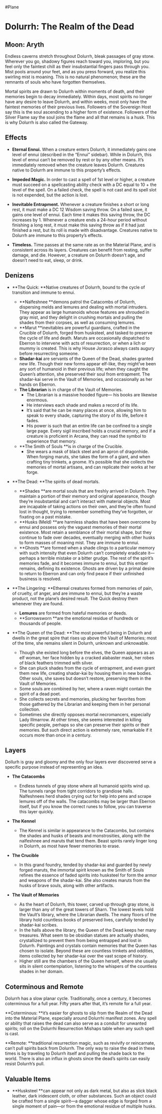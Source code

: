 #Plane
# Dolurrh: The Realm of the Dead


## Moon: Aryth

   Endless caverns stretch throughout Dolurrh, bleak passages of gray stone. Wherever you go, shadowy figures reach toward you, imploring, but you feel only the faintest chill as their insubstantial fingers pass through you. Mist pools around your feet, and as you press forward, you realize this swirling mist is moaning. This is no natural phenomenon; these are the remnants of souls who have forgotten themselves. 


   Mortal spirits are drawn to Dolurrh within moments of death, and their memories begin to decay immediately. Within days, most spirits no longer have any desire to leave Dolurrh, and within weeks, most only have the faintest memories of their previous lives. Followers of the Sovereign Host say this is the soul ascending to a higher form of existence. Followers of the Silver Flame say the soul joins the flame and all that remains is a husk. This is why Dolurrh is also called the Gateway.


## Effects


*   **Eternal Ennui.** When a creature enters Dolurrh, it immediately gains one level of ennui (described in the “Ennui” sidebar). While in Dolurrh, this level of ennui can’t be removed by rest or by any other means. It’s immediately removed when the creature leaves Dolurrh. Creatures native to Dolurrh are immune to this property’s effects.


*   **Impeded Magic.** In order to cast a spell of 1st level or higher, a creature must succeed on a spellcasting ability check with a DC equal to 10 + the level of the spell. On a failed check, the spell is not cast and its spell slot is not expended, but the action is lost.


*   **Inevitable Entrapment.** Whenever a creature finishes a short or long rest, it must make a DC 12 Wisdom saving throw. On a failed save, it gains one level of ennui. Each time it makes this saving throw, the DC increases by 1. Whenever a creature ends a 24-hour period without finishing a long rest, it must make this saving throw as if it had just finished a rest, but its roll is made with disadvantage. Creatures native to Dolurrh are immune to this property’s effects.


*   **Timeless.** Time passes at the same rate as on the Material Plane, and is consistent across its layers. Creatures can benefit from resting, suffer damage, and die. However, a creature on Dolurrh doesn’t age, and doesn’t need to eat, sleep, or drink.

## Denizens



*   **The Quick: **Native creatures of Dolurrh, bound to the cycle of transition and immune to ennui.


    *    **Nalfeshnee **demons patrol the Catacombs of Dolurrh, dispersing melds and lemures and dealing with mortal intruders. They appear as large humanoids whose features are shrouded in gray mist, and they delight in crushing mortals and pulling the shades from their corpses, as well as consuming lemures.
    *   **Marut **inevitables are powerful guardians, crafted in the Crucible of Dolurrh, forged from husksteel, and tasked to preserve the cycle of life and death. Maruts are occasionally dispatched to Eberron to intervene with acts of resurrection, or when a lich or mummy is created. This is why House Jorasco always casts augury before resurrecting someone.
    *   **Shadar-kai** are servants of the Queen of the Dead, shades granted new life. Though their new forms appear elf-like, they might’ve been any sort of humanoid in their previous life; when they caught the Queen’s attention, she preserved their soul from entrapment. The shadar-kai serve in the Vault of Memories, and occasionally as her hands on Eberron.
    *   **The Librarian** is in charge of the Vault of Memories.
        *   The Librarian is a massive hooded figure— his books are likewise enormous. 
        *   He interviews each shade and makes a record of its life.
        *   It’s said that he can be many places at once, allowing him to speak to every shade, capturing the story of its life, before it fades.
        *   His power is such that an entire life can be confined to a single large page. Every sigil inscribed holds a crucial memory, and if a creature is proficient in Arcana, they can read the symbol to experience that memory.
    *   **The Smith of Souls **is in charge of the Crucible.
        *   She wears a mask of black steel and an apron of dragonhide. When forging maruts, she takes the form of a giant, and when crafting tiny trinkets, a gnome. It’s possible that she collects the memories of mortal artisans, and can replicate their works at her forge.



*   **The Dead: **The spirits of dead mortals.


    *   **Shades **are mortal souls that are freshly arrived in Dolurrh. They maintain a portion of their memory and original appearance, though they’re insubstantial and can’t interact with material objects. Most are incapable of taking actions on their own, and they’re often found lost in thought, trying to remember something they’ve forgotten, or fixating on a past mistake.
    *   **Husks (Meld) **are harmless shades that have been overcome by ennui and possess only the vaguest memories of their mortal existence. Most retain a semblance of their mortal shape, but they continue to fade over decades, eventually merging with other husks to form masses of moaning mist. They are immune to ennui.
    *   **Ghosts **are formed when a shade clings to a particular memory with such intensity that even Dolurrh can’t completely eradicate it—perhaps a terrible mistake or a bitter grudge. The rest of the spirit’s memories fade, and it becomes immune to ennui, but this ember remains, defining its existence. Ghosts are driven by a primal desire to return to Eberron and can only find peace if their unfinished business is resolved.



*   **The Lingering: **Ethereal creatures formed from memories of pain, of cruelty, of anger, and are immune to ennui, but they’re a waste product, not the plane’s desired result. The Quick destroy them whenever they are found.


    *   **Lemures** are formed from hateful memories or deeds.
    *   **Sorrowsworn **are the emotional residue of hundreds or thousands of people.



*   **The Queen of the Dead: **The most powerful being in Dolurrh and dwells in the great spire that rises up above the Vault of Memories; most of the time, she remains silent in Dolurrh, unknown and unknowable.


    *   Though she existed long before the elves, the Queen appears as an elf woman, her face hidden by a cracked alabaster mask, her robes of black feathers trimmed with silver. 
    *   She can pluck shades from the cycle of entrapment, and even grant them new life, creating shadar-kai by housing them in new bodies. Other souls, she saves but doesn’t restore, preserving them in the Vault of Memories. 
    *   Some souls are combined by her, where a raven might contain the spirit of a dead poet.
    *   She collects secrets and memories, plucking her favorites from those gathered by the Librarian and keeping them in her personal collection.
    *    Sometimes she directly opposes mortal necromancers, especially Lady Illmarrow. At other times, she seems interested in killing specific people, perhaps so she can preserve their spirits or their memories. But such direct action is extremely rare, remarkable if it occurs more than once in a century.


## Layers


   Dollurh is gray and gloomy and the only four layers ever discovered serve a specific purpose instead of representing an idea.



*   **The Catacombs**


    *   Endless tunnels of gray stone where all humanoid spirits wind up. The tunnels range from tight corridors to grandiose halls. Nalfeshnees herd shades crying out for help into pens and scrape lemures off of the walls. The catacombs may be larger than Eberron itself, but if you know the correct runes to follow, you can traverse this layer quickly.



*   **The Kennel**


    *   The Kennel is similar in appearance to the Catacombs, but contains the shades and husks of beasts and monstrosities, along with the nalfeshnee and maruts that tend them. Beast spirits rarely linger long in Dolurrh, as most have fewer memories to erase.



*   **The Crucible**


    *   In this grand foundry, tended by shadar-kai and guarded by newly forged maruts, the immortal spirit known as the Smith of Souls refines the essence of faded spirits into husksteel for form the armor and weapons of the shadar-kai. She also creates  maruts from the husks of brave souls, along with other artifacts.



*   **The Vault of Memories**


    *   As the heart of Dolurrh, this tower, carved up through gray stone, is larger than any of the great towers of Sharn. The lowest levels hold the Vault’s library, where the Librarian dwells. The many floors of the library hold countless books of preserved lives, carefully tended by shadar-kai scribes.
    *   In the halls above the library, the Queen of the Dead keeps her many treasures. What seem to be obsidian statues are actually shades, crystallized to prevent them from being entrapped and lost in Dolurrh. Paintings and crystals contain memories that the Queen has chosen to isolate. Beyond these are countless trinkets and oddities, items collected by her shadar-kai over the vast scope of history.
    *   Higher still are the chambers of the Queen herself, where she usually sits in silent contemplation, listening to the whispers of the countless shades in her domain.


## Coterminous and Remote


   Dolurrh has a slow planar cycle. Traditionally, once a century, it becomes coterminous for a full year. Fifty years after that, it’s remote for a full year. 


   **Coterminous: **it’s easier for ghosts to slip from the Realm of the Dead into the Material Plane, especially around Dolurrhi manifest zones. Any spell or ability that raises the dead can also serve as a conduit for unwanted spirits; roll on the Dolurrhi Resurrection Mishaps table when any such spell is cast.


   **Remote: **traditional resurrection magic, such as revivify or reincarnate, can’t pull spirits back from Dolurrh. The only way to raise the dead in these times is by traveling to Dolurrh itself and pulling the shade back to the world. There is also an influx in ghosts since the dead’s spirits can easily resist Dolurrh’s pull.


## Valuable Items



*   **Husksteel **can appear not only as dark metal, but also as slick black leather, dark iridescent cloth, or other substances. Such an object could be crafted from a single spirit—a dagger whose edge is forged from a single moment of pain—or from the emotional residue of multiple husks.